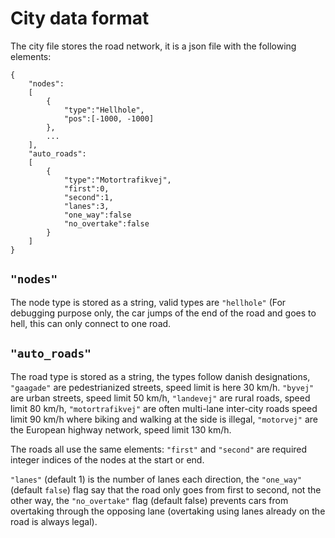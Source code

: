 City data format
======
The city file stores the road network, it is a json file with the following elements:

    {
        "nodes":
        [
            {
                "type":"Hellhole",
                "pos":[-1000, -1000]
            },
            ...
        ],
        "auto_roads":
        [
            {
                "type":"Motortrafikvej",
                "first":0,
                "second":1,
                "lanes":3,
                "one_way":false
                "no_overtake":false
            }
        ]
    }


`"nodes"`
-----------
The node type is stored as a string, valid types are `"hellhole"` (For debugging purpose only, the car jumps of the end of the road and goes to hell, this can only connect to one road.

`"auto_roads"`
---------------
The road type is stored as a string, the types follow danish designations, `"gaagade"` are pedestrianized streets, speed limit is here 30 km/h. `"byvej"` are urban streets, speed limit 50 km/h, `"landevej"` are rural roads, speed limit 80 km/h, `"motortrafikvej"` are often multi-lane inter-city roads speed limit 90 km/h where biking and walking at the side is illegal, `"motorvej"` are the European highway network, speed limit 130 km/h.

The roads all use the same elements: `"first"` and `"second"` are required integer indices of the nodes at the start or end.

`"lanes"` (default 1) is the number of lanes each direction, the `"one_way"` (default `false`) flag say that the road only goes from first to second, not the other way, the `"no_overtake"` flag (default false) prevents cars from overtaking through the opposing lane (overtaking using lanes already on the road is always legal).


